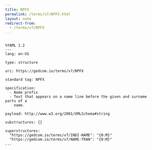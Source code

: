 ```yaml
---
title: NPFX
permalink: /terms/v7/NPFX.html
layout: none
redirect-from:
  - /terms/v7/NPFX
...
```


```

%YAML 1.2
---
lang: en-US

type: structure

uri: https://gedcom.io/terms/v7/NPFX

standard tag: NPFX

specification:
  - Name prefix
  - Text that appears on a name line before the given and surname parts of a
    name.

payload: http://www.w3.org/2001/XMLSchema#string

substructures: {}

superstructures:
  "https://gedcom.io/terms/v7/INDI-NAME": "{0:M}"
  "https://gedcom.io/terms/v7/NAME-TRAN": "{0:M}"
...

```
